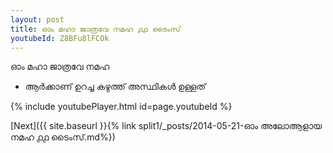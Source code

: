 ```yaml
---
layout: post
title: ഓം മഹാ ജാത്രവേ നമഹ ൧൧ ടൈംസ്
youtubeId: Z8BFu8lFCOk
---
```

 
 
 ഓം മഹാ ജാത്രവേ നമഹ 
 
 -  ആർക്കാണ് ഉറച്ച കഴുത്ത് അസ്ഥികൾ ഉള്ളത് 
 
  
 
  
 
 
 
 
 
 


{% include youtubePlayer.html id=page.youtubeId %}
 
[Next]({{ site.baseurl }}{% link  split1/_posts/2014-05-21-ഓം അലോആളായ നമഹ ൧൧ ടൈംസ്.md%})
 
